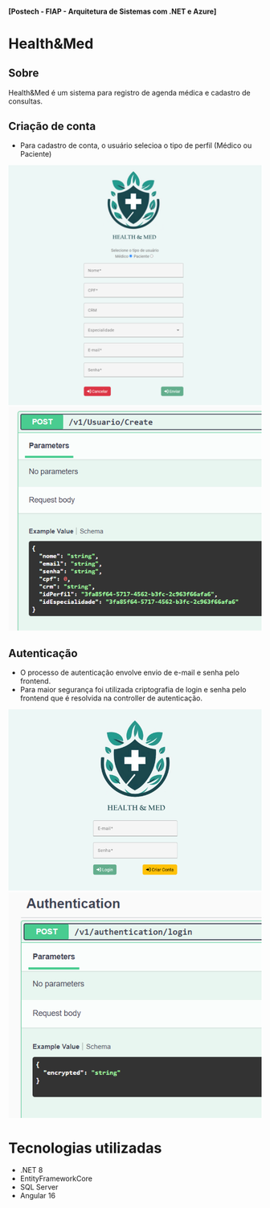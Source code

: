 #### [Postech - FIAP - Arquitetura de Sistemas com .NET e Azure]
# Health&Med

## Sobre
Health&Med é um sistema para registro de agenda médica e cadastro de consultas.


## Criação de conta
* Para cadastro de conta, o usuário selecioa o tipo de perfil (Médico ou Paciente)

<a href="#">![Tela criar conta](HealthMed.Web/ClientApp/src/assets/img/tela_criar_conta.png "Tela criar conta")</a>
<a href="#">![Json criar usuário](HealthMed.Web/ClientApp/src/assets/img/json_criar_usuario.png "Json criar usuário")</a>


## Autenticação
* O processo de autenticação envolve envio de e-mail e senha pelo frontend.
* Para maior segurança foi utilizada criptografia de login e senha pelo frontend que é resolvida na controller de autenticação.
  
<a href="#">![Tela de login](HealthMed.Web/ClientApp/src/assets/img/tela_login.png "Tela de login")</a>  
<a href="#">![Autenticação](HealthMed.Web/ClientApp/src/assets/img/autenticacao_json.png "Autenticação")</a>



# Tecnologias utilizadas
* .NET 8
* EntityFrameworkCore
* SQL Server
* Angular 16

